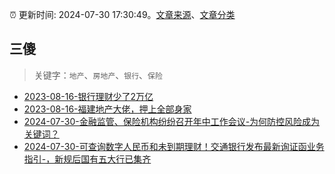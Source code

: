 :alarm_clock: 更新时间: 2024-07-30 17:30:49。[文章来源](/README.md)、[文章分类](/TAGS.md)

## 三傻


> 关键字：`地产`、`房地产`、`银行`、`保险`



- [2023-08-16-银行理财少了2万亿](https://www.aicaijing.com.cn/article/18565) 
- [2023-08-16-福建地产大佬，押上全部身家](https://www.aicaijing.com.cn/article/18567) 
- [2024-07-30-金融监管、保险机构纷纷召开年中工作会议-为何防控风险成为关键词？](https://www.cls.cn/detail/1747955) 
- [2024-07-30-可查询数字人民币和未到期理财！交通银行发布最新询证函业务指引-，新规后国有五大行已集齐](https://www.cls.cn/detail/1748029) 
